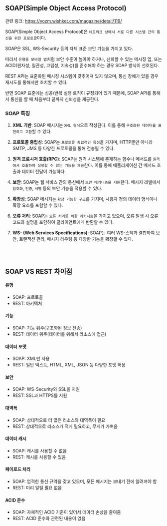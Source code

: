 SOAP(Simple Object Access Protocol)
---
관련 링크: https://yozm.wishket.com/magazine/detail/119/

SOAP(Simple Object Access Protocol)은 ``네트워크 상에서 서로 다른 시스템 간의 통신을 위한 프로토콜``이다.

SOAP은 SSL, WS-Security 등의 자체 표준 보안 기능을 가지고 있다.

따라서 ``은행용 모바일 앱``처럼 보안 수준이 높아야 하거나, 신뢰할 수 있는 메시징 앱, 또는 ACID(원자성, 일관성, 고립성, 지속성)를 준수해야 하는 경우 SOAP 방식이 선호된다.

REST API는 표준화된 메시징 시스템이 갖추어져 있지 않으며, 통신 장애가 있을 경우 재시도를 통해서만 조치할 수 있다.

반면 SOAP 표준에는 성공/반복 실행 로직이 규정되어 있기 때문에, SOAP API를 통해서 통신을 할 때 처음부터 끝까지 신뢰성을 제공한다.

### SOAP 특징
1. **XML 기반**: SOAP 메시지는 ``XML 형식``으로 작성된다. 이를 통해 ``구조화된 데이터를 표현하고 교환``할 수 있다.

2. **프로토콜 중립성**: SOAP는 ``프로토콜 중립적인 특성``을 가지며, HTTP뿐만 아니라 SMTP, JMS 등 다양한 프로토콜을 통해 전송될 수 있다.

3. **원격 프로시저 호출(RPC)**: SOAP는 원격 시스템에 존재하는 함수나 메서드를 ``원격에서 호출하여 실행할 수 있는 기능을 제공``한다. 이를 통해 애플리케이션 간 메서드 호출과 데이터 전달이 가능하다.

4. **보안**: SOAP는 웹 서비스 간의 통신에서 ``보안 메커니즘을 지원``한다. 메시지 레벨에서 ``암호화``, ``인증``, ``서명`` 등의 보안 기능을 적용할 수 있다.

5. **확장성**: SOAP 메시지는 ``확장 가능한 구조``를 가지며, 사용자 정의 데이터 형식이나 확장 요소를 포함할 수 있다.

6. **오류 처리**: SOAP는 ``오류 처리를 위한 메커니즘``을 가지고 있으며, 오류 발생 시 오류 코드와 설명을 포함하여 클라이언트에게 반환할 수 있다.

7. **WS- (Web Services Specifications)**: SOAP는 여러 WS-스펙과 결합하여 보안, 트랜잭션 관리, 메시지 라우팅 등 다양한 기능을 확장할 수 있다.

<br><br>

SOAP VS REST 차이점
---

#### 유형
- SOAP: 프로토콜
- REST: 아키텍처

#### 기능
- SOAP: 기능 위주(구조화된 정보 전송)
- REST: 데이터 위주(데이터를 위해서 리소스에 접근)

#### 데이터 포맷
- SOAP: XML만 사용
- REST: 일반 텍스트, HTML, XML, JSON 등 다양한 포맷 허용

#### 보안
- SOAP: WS-Security와 SSL을 지원
- REST: SSL과 HTTPS를 지원

#### 대역폭
- SOAP: 상대적으로 더 많은 리소스와 대역폭이 필요
- REST: 상대적으로 리소스가 적게 필요하고, 무게가 가벼움

#### 데이터 캐시
- SOAP: 캐시를 사용할 수 없음
- REST: 캐시를 사용할 수 있음

#### 페이로드 처리
- SOAP: 엄격한 통신 규약을 갖고 있으며, 모든 메시지는 보내기 전에 알려져야 함
- REST: 미리 알릴 필요 없음

#### ACID 준수
- SOAP: 자체적인 ACID 기준이 있어서 데이터 손상을 줄여줌
- REST: ACID 준수와 관련된 내용이 없음




